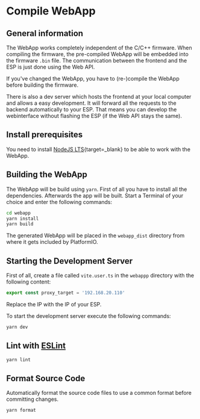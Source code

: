# Compile WebApp

## General information

The WebApp works completely independent of the C/C++ firmware. When compiling
the firmware, the pre-compiled WebApp will be embedded into the firmware `.bin`
file. The communication between the frontend and the ESP is just done using the
Web API.

If you've changed the WebApp, you have to (re-)compile the WebApp before building the firmware.

There is also a dev server which hosts the frontend at your local computer and
allows a easy development. It will forward all the requests to the backend
automatically to your ESP. That means you can develop the webinterface without
flashing the ESP (if the Web API stays the same).

## Install prerequisites

You need to install [NodeJS LTS](https://nodejs.org/en/download/){target=_blank} to be able to work with the WebApp.

## Building the WebApp

The WebApp will be build using `yarn`. First of all you have to install all the
dependencies. Afterwards the app will be built. Start a Terminal of your choice
and enter the following commands:

```bash
cd webapp
yarn install
yarn build
```

The generated WebApp will be placed in the `webapp_dist` directory from where it gets included by PlatformIO.

## Starting the Development Server

First of all, create a file called `vite.user.ts` in the `webappp` directory with the following content:

```ts
export const proxy_target = '192.168.20.110'
```

Replace the IP with the IP of your ESP.

To start the development server execute the following commands:

```bash
yarn dev
```

## Lint with [ESLint](https://eslint.org/)

```bash
yarn lint
```

## Format Source Code

Automatically format the source code files to use a common format before committing changes.

```bash
yarn format
```
